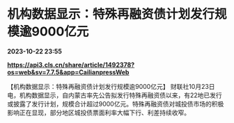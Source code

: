 # 机构数据显示：特殊再融资债计划发行规模逾9000亿元

**2023-10-22 23:55**

**https://api3.cls.cn/share/article/1492378?os=web&sv=7.7.5&app=CailianpressWeb**

【机构数据显示：特殊再融资债计划发行规模逾9000亿元】 财联社10月23日电，机构数据显示，自内蒙古率先公告拟发行特殊再融资债以来，有22地已发行或披露了发行计划，规模合计超过9000亿元。特殊再融资债对城投债市场的积极影响正在显现，部分地区城投债票面利率大幅下行、利差持续收窄。